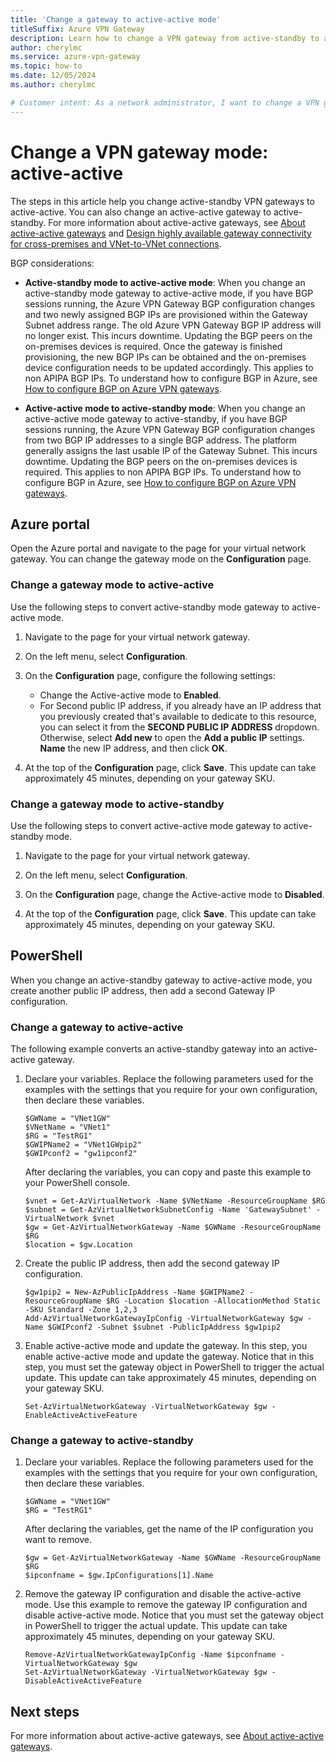 ```yaml
---
title: 'Change a gateway to active-active mode'
titleSuffix: Azure VPN Gateway
description: Learn how to change a VPN gateway from active-standby to active-active.
author: cherylmc
ms.service: azure-vpn-gateway
ms.topic: how-to
ms.date: 12/05/2024
ms.author: cherylmc

# Customer intent: As a network administrator, I want to change a VPN gateway from active-standby to active-active mode, so that I can ensure high availability and improved performance for my network connections.
---
```


# Change a VPN gateway mode: active-active

The steps in this article help you change active-standby VPN gateways to active-active. You can also change an active-active gateway to active-standby. For more information about active-active gateways, see [About active-active gateways](about-active-active-gateways.md) and [Design highly available gateway connectivity for cross-premises and VNet-to-VNet connections](vpn-gateway-highlyavailable.md).

BGP considerations:

* **Active-standby mode to active-active mode**: When you change an active-standby mode gateway to active-active mode, if you have BGP sessions running, the Azure VPN Gateway BGP configuration changes and two newly assigned BGP IPs are provisioned within the Gateway Subnet address range. The old Azure VPN Gateway BGP IP address will no longer exist. This incurs downtime. Updating the BGP peers on the on-premises devices is required. Once the gateway is finished provisioning, the new BGP IPs can be obtained and the on-premises device configuration needs to be updated accordingly. This applies to non APIPA BGP IPs. To understand how to configure BGP in Azure, see [How to configure BGP on Azure VPN gateways](bgp-howto.md).

* **Active-active mode to active-standby mode**: When you change an active-active mode gateway to active-standby, if you have BGP sessions running, the Azure VPN Gateway BGP configuration changes from two BGP IP addresses to a single BGP address. The platform generally assigns the last usable IP of the Gateway Subnet. This incurs downtime. Updating the BGP peers on the on-premises devices is required. This applies to non APIPA BGP IPs. To understand how to configure BGP in Azure, see [How to configure BGP on Azure VPN gateways](bgp-howto.md).

## Azure portal

Open the Azure portal and navigate to the page for your virtual network gateway. You can change the gateway mode on the **Configuration** page.

### Change a gateway mode to active-active

Use the following steps to convert active-standby mode gateway to active-active mode.

1. Navigate to the page for your virtual network gateway.

1. On the left menu, select **Configuration**.

1. On the **Configuration** page, configure the following settings:

   * Change the Active-active mode to **Enabled**.
   * For Second public IP address, if you already have an IP address that you previously created that's available to dedicate to this resource, you can select it from the **SECOND PUBLIC IP ADDRESS** dropdown. Otherwise, select **Add new** to open the **Add a public IP** settings. **Name** the new IP address, and then click **OK**.

1. At the top of the **Configuration** page, click **Save**. This update can take approximately 45 minutes, depending on your gateway SKU.

### Change a gateway mode to active-standby

Use the following steps to convert active-active mode gateway to active-standby mode.

1. Navigate to the page for your virtual network gateway.

1. On the left menu, select **Configuration**.

1. On the **Configuration** page, change the Active-active mode to **Disabled**.

1. At the top of the **Configuration** page, click **Save**. This update can take approximately 45 minutes, depending on your gateway SKU.

## PowerShell

When you change an active-standby gateway to active-active mode, you create another public IP address, then add a second Gateway IP configuration.

### Change a gateway to active-active

The following example converts an active-standby gateway into an active-active gateway.

1. Declare your variables. Replace the following parameters used for the examples with the settings that you require for your own configuration, then declare these variables.

   ```azurepowershell-interactive
   $GWName = "VNet1GW"
   $VNetName = "VNet1"
   $RG = "TestRG1"
   $GWIPName2 = "VNet1GWpip2"
   $GWIPconf2 = "gw1ipconf2"
   ```

   After declaring the variables, you can copy and paste this example to your PowerShell console.

   ```azurepowershell-interactive
   $vnet = Get-AzVirtualNetwork -Name $VNetName -ResourceGroupName $RG
   $subnet = Get-AzVirtualNetworkSubnetConfig -Name 'GatewaySubnet' -VirtualNetwork $vnet
   $gw = Get-AzVirtualNetworkGateway -Name $GWName -ResourceGroupName $RG
   $location = $gw.Location
   ```

1. Create the public IP address, then add the second gateway IP configuration.

   ```azurepowershell-interactive
   $gw1pip2 = New-AzPublicIpAddress -Name $GWIPName2 -ResourceGroupName $RG -Location $location -AllocationMethod Static -SKU Standard -Zone 1,2,3
   Add-AzVirtualNetworkGatewayIpConfig -VirtualNetworkGateway $gw -Name $GWIPconf2 -Subnet $subnet -PublicIpAddress $gw1pip2
   ```

1. Enable active-active mode and update the gateway. In this step, you enable active-active mode and update the gateway. Notice that in this step, you must set the gateway object in PowerShell to trigger the actual update. This update can take approximately 45 minutes, depending on your gateway SKU.

   ```azurepowershell-interactive
   Set-AzVirtualNetworkGateway -VirtualNetworkGateway $gw -EnableActiveActiveFeature
   ```

### Change a gateway to active-standby

1. Declare your variables. Replace the following parameters used for the examples with the settings that you require for your own configuration, then declare these variables.

   ```azurepowershell-interactive
   $GWName = "VNet1GW"
   $RG = "TestRG1"
   ```

   After declaring the variables, get the name of the IP configuration you want to remove.

   ```azurepowershell-interactive
   $gw = Get-AzVirtualNetworkGateway -Name $GWName -ResourceGroupName $RG
   $ipconfname = $gw.IpConfigurations[1].Name
   ```

1. Remove the gateway IP configuration and disable the active-active mode. Use this example to remove the gateway IP configuration and disable active-active mode. Notice that you must set the gateway object in PowerShell to trigger the actual update. This update can take approximately 45 minutes, depending on your gateway SKU.

   ```azurepowershell-interactive
   Remove-AzVirtualNetworkGatewayIpConfig -Name $ipconfname -VirtualNetworkGateway $gw
   Set-AzVirtualNetworkGateway -VirtualNetworkGateway $gw -DisableActiveActiveFeature
   ```

## Next steps

For more information about active-active gateways, see [About active-active gateways](vpn-gateway-about-vpn-gateway-settings.md#active).
